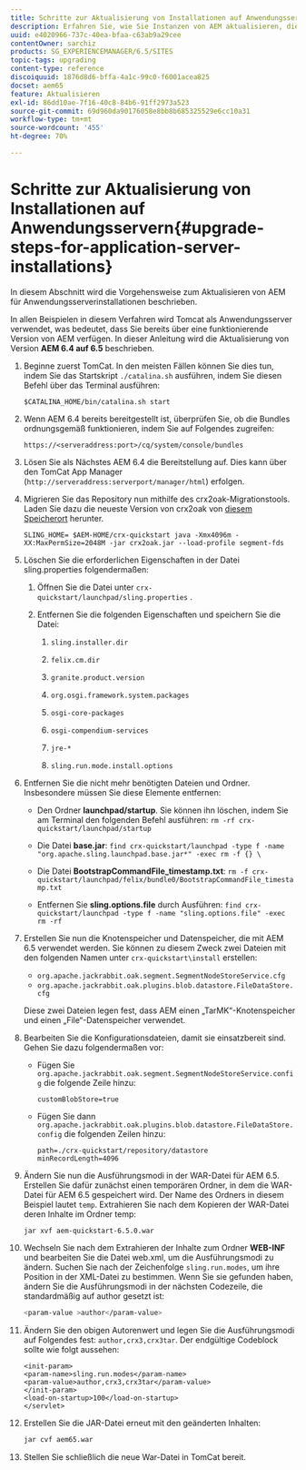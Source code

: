 ```yaml
---
title: Schritte zur Aktualisierung von Installationen auf Anwendungsservern
description: Erfahren Sie, wie Sie Instanzen von AEM aktualisieren, die über Anwendungsserver bereitgestellt werden.
uuid: e4020966-737c-40ea-bfaa-c63ab9a29cee
contentOwner: sarchiz
products: SG_EXPERIENCEMANAGER/6.5/SITES
topic-tags: upgrading
content-type: reference
discoiquuid: 1876d8d6-bffa-4a1c-99c0-f6001acea825
docset: aem65
feature: Aktualisieren
exl-id: 86dd10ae-7f16-40c8-84b6-91ff2973a523
source-git-commit: 69d960da90176058e8bb8b685325529e6cc10a31
workflow-type: tm+mt
source-wordcount: '455'
ht-degree: 70%

---
```


# Schritte zur Aktualisierung von Installationen auf Anwendungsservern{#upgrade-steps-for-application-server-installations}

In diesem Abschnitt wird die Vorgehensweise zum Aktualisieren von AEM für Anwendungsserverinstallationen beschrieben.

In allen Beispielen in diesem Verfahren wird Tomcat als Anwendungsserver verwendet, was bedeutet, dass Sie bereits über eine funktionierende Version von AEM verfügen. In dieser Anleitung wird die Aktualisierung von Version **AEM 6.4 auf 6.5** beschrieben.

1. Beginne zuerst TomCat. In den meisten Fällen können Sie dies tun, indem Sie das Startskript `./catalina.sh` ausführen, indem Sie diesen Befehl über das Terminal ausführen:

   ```shell
   $CATALINA_HOME/bin/catalina.sh start
   ```

1. Wenn AEM 6.4 bereits bereitgestellt ist, überprüfen Sie, ob die Bundles ordnungsgemäß funktionieren, indem Sie auf Folgendes zugreifen:

   ```shell
   https://<serveraddress:port>/cq/system/console/bundles
   ```

1. Lösen Sie als Nächstes AEM 6.4 die Bereitstellung auf. Dies kann über den TomCat App Manager (`http://serveraddress:serverport/manager/html`) erfolgen.

1. Migrieren Sie das Repository nun mithilfe des crx2oak-Migrationstools. Laden Sie dazu die neueste Version von crx2oak von [diesem Speicherort](https://repo.adobe.com/nexus/content/groups/public/com/adobe/granite/crx2oak) herunter.

   ```shell
   SLING_HOME= $AEM-HOME/crx-quickstart java -Xmx4096m -XX:MaxPermSize=2048M -jar crx2oak.jar --load-profile segment-fds
   ```

1. Löschen Sie die erforderlichen Eigenschaften in der Datei sling.properties folgendermaßen:

   1. Öffnen Sie die Datei unter `crx-quickstart/launchpad/sling.properties` .
   1. Entfernen Sie die folgenden Eigenschaften und speichern Sie die Datei:

      1. `sling.installer.dir`

      1. `felix.cm.dir`

      1. `granite.product.version`

      1. `org.osgi.framework.system.packages`

      1. `osgi-core-packages`

      1. `osgi-compendium-services`

      1. `jre-*`

      1. `sling.run.mode.install.options`

1. Entfernen Sie die nicht mehr benötigten Dateien und Ordner. Insbesondere müssen Sie diese Elemente entfernen:

   * Den Ordner **launchpad/startup**. Sie können ihn löschen, indem Sie am Terminal den folgenden Befehl ausführen: `rm -rf crx-quickstart/launchpad/startup`

   * Die Datei **base.jar**: `find crx-quickstart/launchpad -type f -name "org.apache.sling.launchpad.base.jar*" -exec rm -f {} \`

   * Die Datei **BootstrapCommandFile_timestamp.txt**: `rm -f crx-quickstart/launchpad/felix/bundle0/BootstrapCommandFile_timestamp.txt`

   * Entfernen Sie **sling.options.file** durch Ausführen: `find crx-quickstart/launchpad -type f -name "sling.options.file" -exec rm -rf`

1. Erstellen Sie nun die Knotenspeicher und Datenspeicher, die mit AEM 6.5 verwendet werden. Sie können zu diesem Zweck zwei Dateien mit den folgenden Namen unter `crx-quickstart\install` erstellen:

   * `org.apache.jackrabbit.oak.segment.SegmentNodeStoreService.cfg`
   * `org.apache.jackrabbit.oak.plugins.blob.datastore.FileDataStore.cfg`

   Diese zwei Dateien legen fest, dass AEM einen „TarMK“-Knotenspeicher und einen „File“-Datenspeicher verwendet.

1. Bearbeiten Sie die Konfigurationsdateien, damit sie einsatzbereit sind. Gehen Sie dazu folgendermaßen vor:

   * Fügen Sie `org.apache.jackrabbit.oak.segment.SegmentNodeStoreService.config` die folgende Zeile hinzu:

      `customBlobStore=true`

   * Fügen Sie dann `org.apache.jackrabbit.oak.plugins.blob.datastore.FileDataStore.config` die folgenden Zeilen hinzu:

      ```
      path=./crx-quickstart/repository/datastore
      minRecordLength=4096
      ```

1. Ändern Sie nun die Ausführungsmodi in der WAR-Datei für AEM 6.5. Erstellen Sie dafür zunächst einen temporären Ordner, in dem die WAR-Datei für AEM 6.5 gespeichert wird. Der Name des Ordners in diesem Beispiel lautet `temp`. Extrahieren Sie nach dem Kopieren der WAR-Datei deren Inhalte im Ordner temp:

   ```
   jar xvf aem-quickstart-6.5.0.war
   ```

1. Wechseln Sie nach dem Extrahieren der Inhalte zum Ordner **WEB-INF** und bearbeiten Sie die Datei web.xml, um die Ausführungsmodi zu ändern. Suchen Sie nach der Zeichenfolge `sling.run.modes`, um ihre Position in der XML-Datei zu bestimmen. Wenn Sie sie gefunden haben, ändern Sie die Ausführungsmodi in der nächsten Codezeile, die standardmäßig auf author gesetzt ist:

   ```bash
   <param-value >author</param-value>
   ```

1. Ändern Sie den obigen Autorenwert und legen Sie die Ausführungsmodi auf Folgendes fest: `author,crx3,crx3tar`. Der endgültige Codeblock sollte wie folgt aussehen:

   ```
   <init-param>
   <param-name>sling.run.modes</param-name>
   <param-value>author,crx3,crx3tar</param-value>
   </init-param>
   <load-on-startup>100</load-on-startup>
   </servlet>
   ```

1. Erstellen Sie die JAR-Datei erneut mit den geänderten Inhalten:

   ```bash
   jar cvf aem65.war
   ```

1. Stellen Sie schließlich die neue War-Datei in TomCat bereit.

